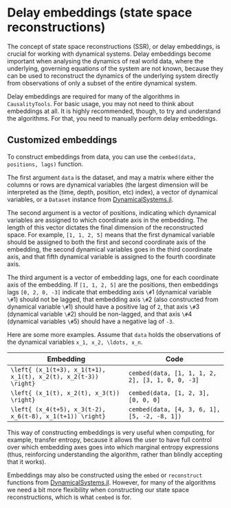 # Delay embeddings (state space reconstructions)

The concept of state space reconstructions (SSR), or delay embeddings, is crucial for
working with dynamical systems. Delay embeddings become important when analysing the 
dynamics of real world data, where the underlying, governing equations of the system are 
not known, because they can be used to reconstruct the dynamics of the underlying system 
directly from observations of only a subset of the entire dynamical system.

Delay embeddings are required for many of the algorithms in `CausalityTools`. For basic
usage, you may not need to think about embeddings at all. It is highly recommended, though,
to try and understand the algorithms. For that, you need to manually perform delay embeddings.

## Customized embeddings
To construct embeddings from data, you can use the `cembed(data, positions, lags)`
function.

The first argument `data` is the dataset, and may a matrix where either the columns or
rows are dynamical variables (the largest dimension will be interpreted as the 
(time, depth, position, etc) index), a vector of dynamical variables, or a `Dataset` instance
from [DynamicalSystems.jl](https://juliadynamics.github.io/DynamicalSystems.jl/latest/).

The second argument is a vector of positions, indicating which dynamical variables are
assigned to which coordinate axis in the embedding. The length of this vector dictates
the final dimension of the reconstructed space. For example, `[1, 1, 2, 5]` means that
the first dynamical variable should be assigned to both the first and second coordinate axis
of the embedding, the second dynamical variables goes in the third coordinate axis, and
that fifth dynamical variable is assigned to the fourth coordinate axis.

The third argument is a vector of embedding lags, one for each coordinate axis of the
embedding. If `[1, 1, 2, 5]` are the positions, then embeddings lags `[0, 2, 0, -3]`
indicate that embedding axis ``\#``1 (dynamical variable ``\#``1) should not be lagged, that
embedding axis ``\#``2 (also constructed from dynamical variable ``\#``1) should have a positive
lag of `2`, that axis ``\#``3 (dynamical variable ``\#``2) should be non-lagged, and that
axis ``\#``4 (dynamical variables ``\#``5) should have a negative lag of `-3`.

Here are some more examples. Assume that `data` holds the observations of the dynamical
variables ``x_1, x_2, \ldots, x_n``.


| Embedding | Code |
|-----------|------|
|``\left{ (x_1(t+3), x_1(t+1), x_1(t), x_2(t), x_2(t-3)) \right}`` | `cembed(data, [1, 1, 1, 2, 2], [3, 1, 0, 0, -3]` |
| ``\left{ (x_1(t), x_2(t), x_3(t)) \right}`` | `cembed(data, [1, 2, 3], [0, 0, 0]` |
| ``\left{ (x_4(t+5), x_3(t-2), x_6(t-8), x_1(t+1)) \right}`` | `cembed(data, [4, 3, 6, 1], [5, -2, -8, 1])` |


This way of constructing embeddings is very useful when computing, for example, transfer
entropy, because it allows the user to have full control over which embedding axes
goes into which marginal entropy expressions (thus, reinforcing
understanding the algorithm, rather than blindly accepting that it works).


Embeddings may also be constructed using the `embed` or `reconstruct` functions from
[DynamicalSystems.jl](https://juliadynamics.github.io/DynamicalSystems.jl/latest/).
However, for many of the algorithms we need a bit more flexibility when constructing our
state space reconstructions, which is what `cembed` is for.
